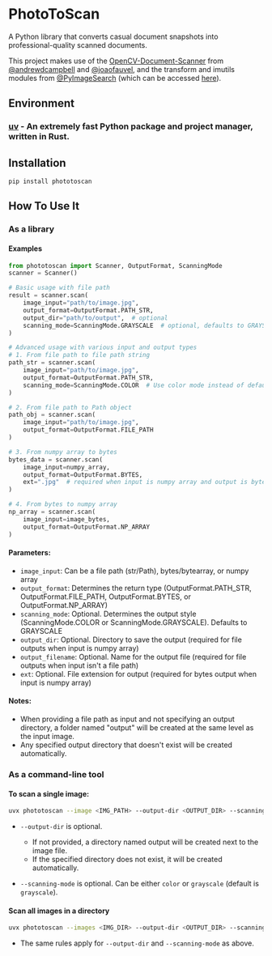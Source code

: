 # PhotoToScan

A Python library that converts casual document snapshots into professional-quality scanned documents.

This project makes use of the [OpenCV-Document-Scanner](https://github.com/andrewdcampbell/OpenCV-Document-Scanner) from [@andrewdcampbell](https://github.com/andrewdcampbell) and [@joaofauvel](https://github.com/joaofauvel), and the transform and imutils modules from [@PyImageSearch](https://github.com/PyImageSearch) (which can be accessed [here](http://www.pyimagesearch.com/2014/09/01/build-kick-ass-mobile-document-scanner-just-5-minutes/)).

## Environment

### [uv](https://github.com/astral-sh/uv) - An extremely fast Python package and project manager, written in Rust.

## Installation

```
pip install phototoscan
```

## How To Use It

### As a library

#### Examples

```python
from phototoscan import Scanner, OutputFormat, ScanningMode
scanner = Scanner()

# Basic usage with file path
result = scanner.scan(
    image_input="path/to/image.jpg",
    output_format=OutputFormat.PATH_STR,
    output_dir="path/to/output",  # optional
    scanning_mode=ScanningMode.GRAYSCALE  # optional, defaults to GRAYSCALE
)

# Advanced usage with various input and output types
# 1. From file path to file path string
path_str = scanner.scan(
    image_input="path/to/image.jpg",
    output_format=OutputFormat.PATH_STR,
    scanning_mode=ScanningMode.COLOR  # Use color mode instead of default grayscale
)

# 2. From file path to Path object
path_obj = scanner.scan(
    image_input="path/to/image.jpg",
    output_format=OutputFormat.FILE_PATH
)

# 3. From numpy array to bytes
bytes_data = scanner.scan(
    image_input=numpy_array,
    output_format=OutputFormat.BYTES,
    ext=".jpg"  # required when input is numpy array and output is bytes
)

# 4. From bytes to numpy array
np_array = scanner.scan(
    image_input=image_bytes,
    output_format=OutputFormat.NP_ARRAY
)
```

#### Parameters:

- `image_input`: Can be a file path (str/Path), bytes/bytearray, or numpy array
- `output_format`: Determines the return type (OutputFormat.PATH_STR, OutputFormat.FILE_PATH, OutputFormat.BYTES, or OutputFormat.NP_ARRAY)
- `scanning_mode`: Optional. Determines the output style (ScanningMode.COLOR or ScanningMode.GRAYSCALE). Defaults to GRAYSCALE
- `output_dir`: Optional. Directory to save the output (required for file outputs when input is numpy array)
- `output_filename`: Optional. Name for the output file (required for file outputs when input isn't a file path)
- `ext`: Optional. File extension for output (required for bytes output when input is numpy array)

#### Notes:

- When providing a file path as input and not specifying an output directory, a folder named "output" will be created at the same level as the input image.
- Any specified output directory that doesn't exist will be created automatically.

### As a command-line tool

#### To scan a single image:

```bash
uvx phototoscan --image <IMG_PATH> --output-dir <OUTPUT_DIR> --scanning-mode <MODE>
```

- `--output-dir` is optional.

  - If not provided, a directory named output will be created next to the image file.
  - If the specified directory does not exist, it will be created automatically.

- `--scanning-mode` is optional. Can be either `color` or `grayscale` (default is `grayscale`).

#### Scan all images in a directory

```bash
uvx phototoscan --images <IMG_DIR> --output-dir <OUTPUT_DIR> --scanning-mode <MODE>
```

- The same rules apply for `--output-dir` and `--scanning-mode` as above.
